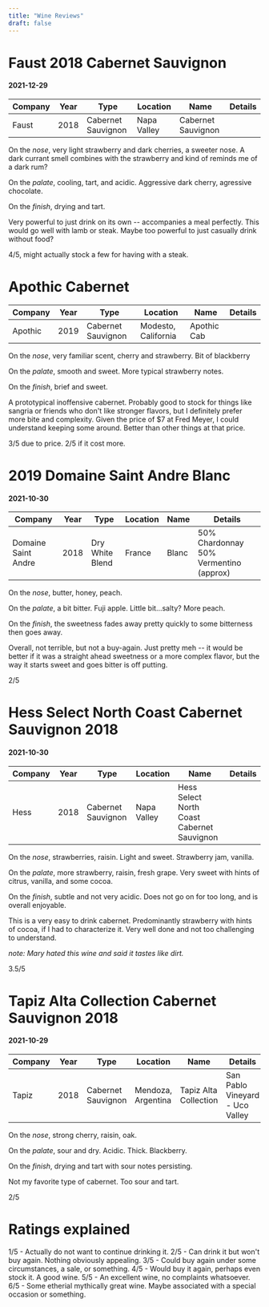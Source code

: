 ```yaml
---
title: "Wine Reviews"
draft: false
---
```


# Faust 2018 Cabernet Sauvignon
#### 2021-12-29
| Company | Year | Type               | Location           | Name                  | Details                         |
|---------|------|--------------------|--------------------|-----------------------|---------------------------------|
| Faust   | 2018 | Cabernet Sauvignon | Napa Valley        | Cabernet Sauvignon    | |

On the _nose_, very light strawberry and dark cherries, a sweeter nose. A dark currant smell combines with the strawberry and kind of reminds me of a dark rum?

On the _palate_, cooling, tart, and acidic. Aggressive dark cherry, agressive chocolate.

On the _finish_, drying and tart. 

Very powerful to just drink on its own -- accompanies a meal perfectly. This would go well with lamb or steak. Maybe too powerful to just casually drink without food?

4/5, might actually stock a few for having with a steak.


# Apothic Cabernet
| Company | Year | Type               | Location           | Name                  | Details                         |
|---------|------|--------------------|--------------------|-----------------------|---------------------------------|
| Apothic | 2019 | Cabernet Sauvignon | Modesto, California| Apothic Cab           | |

On the _nose_, very familiar scent, cherry and strawberry. Bit of blackberry

On the _palate_, smooth and sweet. More typical strawberry notes.

On the _finish_, brief and sweet.

A prototypical inoffensive cabernet. Probably good to stock for things like sangria or friends who don't like stronger flavors,
but I definitely prefer more bite and complexity. Given the price of $7 at Fred Meyer, I could understand keeping some around.
Better than other things at that price.

3/5 due to price. 2/5 if it cost more.

# 2019 Domaine Saint Andre Blanc
#### 2021-10-30
| Company             | Year | Type             | Location           | Name   | Details                         |
|---------------------|------|------------------|--------------------|--------|---------------------------------|
| Domaine Saint Andre | 2018 | Dry White Blend  | France             | Blanc  | 50% Chardonnay 50% Vermentino (approx)

On the _nose_, butter, honey, peach. 

On the _palate_, a bit bitter. Fuji apple. Little bit...salty? More peach. 

On the _finish_, the sweetness fades away pretty quickly to some bitterness then goes away.

Overall, not terrible, but not a buy-again. Just pretty meh -- it would be better if it was a straight ahead sweetness
or a more complex flavor, but the way it starts sweet and goes bitter is off putting.

2/5
# Hess Select North Coast Cabernet Sauvignon 2018
#### 2021-10-30
| Company | Year | Type               | Location           | Name                  | Details                         |
|---------|------|--------------------|--------------------|-----------------------|---------------------------------|
| Hess    | 2018 | Cabernet Sauvignon | Napa Valley        | Hess Select North Coast Cabernet Sauvignon | |

On the _nose_, strawberries, raisin. Light and sweet. Strawberry jam, vanilla.

On the _palate_, more strawberry, raisin, fresh grape. Very sweet with hints of citrus, vanilla, and some cocoa. 

On the _finish_, subtle and not very acidic. Does not go on for too long, and is overall enjoyable.

This is a very easy to drink cabernet. Predominantly strawberry with hints of cocoa, if I had to characterize it. Very 
well done and not too challenging to understand.

_note: Mary hated this wine and said it tastes like dirt._

3.5/5

# Tapiz Alta Collection Cabernet Sauvignon 2018
#### 2021-10-29
| Company | Year | Type               | Location           | Name                  | Details                         |
|---------|------|--------------------|--------------------|-----------------------|---------------------------------|
| Tapiz   | 2018 | Cabernet Sauvignon | Mendoza, Argentina | Tapiz Alta Collection | San Pablo Vineyard - Uco Valley |

On the _nose_, strong cherry, raisin, oak.

On the _palate_, sour and dry. Acidic. Thick. Blackberry.

On the _finish_, drying and tart with sour notes persisting.

Not my favorite type of cabernet. Too sour and tart. 

2/5


# Ratings explained
1/5 - Actually do not want to continue drinking it.
2/5 - Can drink it but won't buy again. Nothing obviously appealing.
3/5 - Could buy again under some circumstances, a sale, or something.
4/5 - Would buy it again, perhaps even stock it. A good wine.
5/5 - An excellent wine, no complaints whatsoever.
6/5 - Some etherial mythically great wine. Maybe associated with a special occasion or something.
